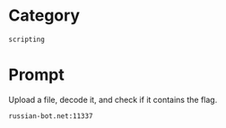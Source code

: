 # Category

`scripting`

# Prompt

Upload a file, decode it, and check if it contains the flag.

`russian-bot.net:11337`
